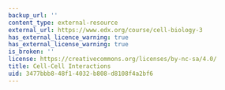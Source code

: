 ```yaml
---
backup_url: ''
content_type: external-resource
external_url: https://www.edx.org/course/cell-biology-3
has_external_licence_warning: true
has_external_license_warning: true
is_broken: ''
license: https://creativecommons.org/licenses/by-nc-sa/4.0/
title: Cell-Cell Interactions
uid: 3477bbb8-48f1-4032-b808-d8108f4a2bf6
---
```

